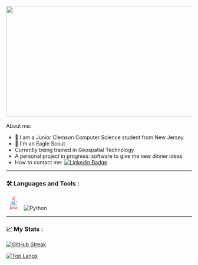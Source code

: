 
<!--
**weldrediii/weldrediii** is a ✨ _special_ ✨ repository because its `README.md` (this file) appears on your GitHub profile.

Here are some ideas to get you started:

- 🔭 I’m currently working on ...
- 🌱 I’m currently learning ...
- 👯 I’m looking to collaborate on ...
- 🤔 I’m looking for help with ...
- 💬 Ask me about ...
- 📫 How to reach me: ...
- 😄 Pronouns: ...
- ⚡ Fun fact: ...
-->
<div id="header" align="center">
    <img src="https://64.media.tumblr.com/4a7ff6470446304e4dbde589908b582f/tumblr_mw7iflGf3V1smj5iyo1_500.gifv" width="600" height="300"/>
</div>

About me:
- :tiger2: I am a Junior Clemson Computer Science student from New Jersey
- :eagle: I'm an Eagle Scout 
- Currently being trained in Geospatial Technology 
- A personal project in progress: software to give me new dinner ideas
- How to contact me: [![Linkedin Badge](https://img.shields.io/badge/-kakbar-blue?style=flat&logo=Linkedin&logoColor=white)](https://www.linkedin.com/in/ward-eldred-iii-01aa1821b?lipi=urn%3Ali%3Apage%3Ad_flagship3_profile_view_base_contact_details%3Bpv1H4UsAQXea%2FrP2jb7%2BkQ%3D%3D)

---

### :hammer_and_wrench: Languages and Tools :
<div>
<img src="https://github.com/devicons/devicon/blob/master/icons/java/java-original-wordmark.svg" title="Java" alt="Java" width="40" height="40"/>&nbsp;
<img src="https://cdn.jsdelivr.net/gh/devicons/devicon/icons/python/python-original.svg" title="Python" alt="Python" width="40" height="40"/>&nbsp;
</div>

---
### :chart_with_upwards_trend: My Stats :

[![GitHub Streak](http://github-readme-streak-stats.herokuapp.com?user=weldredii&theme=java-dark)](https://git.io/streak-stats)


[![Top Langs](https://github-readme-stats.vercel.app/api/top-langs/?username=your-github-weldrediii&layout=compact&theme=vision-friendly-dark)](https://github.com/anuraghazra/github-readme-stats)
